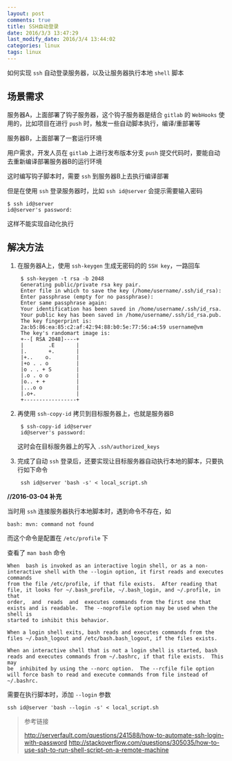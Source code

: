 ```yaml
---
layout: post
comments: true
title: SSH自动登录
date: 2016/3/3 13:47:29 
last_modify_date: 2016/3/4 13:44:02 
categories: linux
tags: linux
---
```


如何实现 `ssh` 自动登录服务器，以及让服务器执行本地 `shell` 脚本

## 场景需求

服务器A，上面部署了钩子服务器，这个钩子服务器是结合 `gitlab` 的 `WebHooks` 使用的，比如项目在进行 `push` 时，触发一些自动脚本执行，编译/重部署等

服务器B，上面部署了一套运行环境

用户需求，开发人员在 `gitlab` 上进行发布版本分支 `push` 提交代码时，要能自动去重新编译部署服务器B的运行环境

这时编写钩子脚本时，需要 `ssh` 到服务器B上去执行编译部署

但是在使用 `ssh` 登录服务器时，比如 `ssh id@server` 会提示需要输入密码

    $ ssh id@server
    id@server's password:

这样不能实现自动化执行

## 解决方法

1. 在服务器A上，使用 `ssh-keygen` 生成无密码的的 `SSH key`，一路回车

        $ ssh-keygen -t rsa -b 2048
        Generating public/private rsa key pair.
        Enter file in which to save the key (/home/username/.ssh/id_rsa): 
        Enter passphrase (empty for no passphrase): 
        Enter same passphrase again: 
        Your identification has been saved in /home/username/.ssh/id_rsa.
        Your public key has been saved in /home/username/.ssh/id_rsa.pub.
        The key fingerprint is:
        2a:b5:86:ea:85:c2:af:42:94:88:b0:5e:77:56:a4:59 username@vm
        The key's randomart image is:
        +--[ RSA 2048]----+
        |        .E       |
        |.       +.       |
        |+..    o.        |
        |+o . . o         |
        |o . . + S        |
        |.o . o o         |
        |o.. + +          |
        |...o o           |
        |.o+.             |
        +-----------------+

2. 再使用 `ssh-copy-id` 拷贝到目标服务器上，也就是服务器B

        $ ssh-copy-id id@server
        id@server's password: 

    这时会在目标服务器上的写入 `.ssh/authorized_keys`

3. 完成了自动 `ssh` 登录后，还要实现让目标服务器自动执行本地的脚本，只要执行如下命令

        ssh id@server 'bash -s' < local_script.sh

**//2016-03-04 补充**

当时用 `ssh` 连接服务器执行本地脚本时，遇到命令不存在，如

    bash: mvn: command not found

而这个命令是配置在 `/etc/profile` 下

查看了 `man bash` 命令

    When  bash is invoked as an interactive login shell, or as a non-interactive shell with the --login option, it first reads and executes commands
    from the file /etc/profile, if that file exists.  After reading that file, it looks for ~/.bash_profile, ~/.bash_login, and ~/.profile, in  that
    order,  and  reads  and  executes commands from the first one that exists and is readable.  The --noprofile option may be used when the shell is
    started to inhibit this behavior.

    When a login shell exits, bash reads and executes commands from the files ~/.bash_logout and /etc/bash.bash_logout, if the files exists.

    When an interactive shell that is not a login shell is started, bash reads and executes commands from ~/.bashrc, if that file exists.  This  may
    be  inhibited by using the --norc option.  The --rcfile file option will force bash to read and execute commands from file instead of ~/.bashrc.

需要在执行脚本时，添加 `--login` 参数

    ssh id@server 'bash --login -s' < local_script.sh

> 参考链接
> 
> http://serverfault.com/questions/241588/how-to-automate-ssh-login-with-password
> http://stackoverflow.com/questions/305035/how-to-use-ssh-to-run-shell-script-on-a-remote-machine